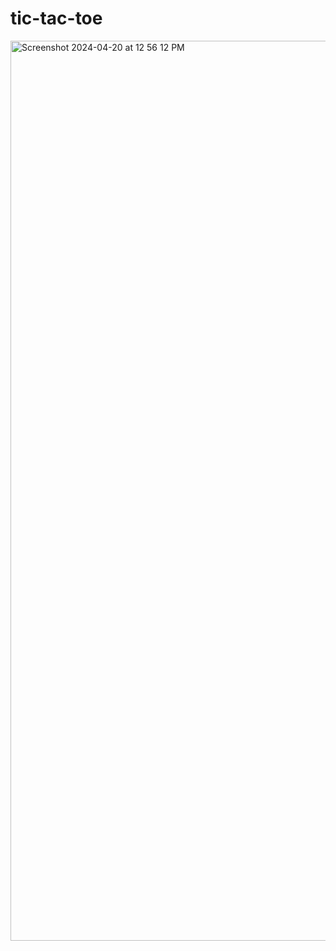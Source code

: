 # tic-tac-toe

<img width="1440" alt="Screenshot 2024-04-20 at 12 56 12 PM" src="https://github.com/imZaibaF/tic-tac-toe/assets/101112702/c59e9eb4-268f-45ad-a505-118a13bb9d2b">
